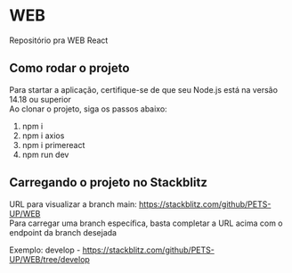 # WEB
Repositório pra WEB React

## Como rodar o projeto
Para startar a aplicação, certifique-se de que seu Node.js está na versão 14.18 ou superior
<br>
Ao clonar o projeto, siga os passos abaixo:

1. npm i
2. npm i axios
3. npm i primereact
4. npm run dev

## Carregando o projeto no Stackblitz
URL para visualizar a branch main: https://stackblitz.com/github/PETS-UP/WEB
<br>
Para carregar uma branch específica, basta completar a URL acima com o endpoint da branch desejada

Exemplo: develop - https://stackblitz.com/github/PETS-UP/WEB/tree/develop
